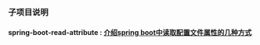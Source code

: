### 子项目说明

#### spring-boot-read-attribute : [介绍spring boot中读取配置文件属性的几种方式](https://blog.mariojd.cn/20180712/several-ways-to-read-configuration-properties-in-spring-boot.html)
